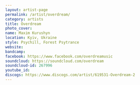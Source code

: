 ```yaml
---
layout: artist-page
permalink: /artist/overdream/
category: artists
title: Overdream
photo_cover: 
name: Maxim Kurushyn
location: Kyiv, Ukraine
style: Psychill, Forest Psytrance
website: 
bandcamp: 
facebook: https://www.facebook.com/overdreamusic
soundcloud: https://soundcloud.com/overdream
soundcloud-id: 267996
youtube_id: 
discogs: https://www.discogs.com/artist/619531-Overdream-2
---
```

